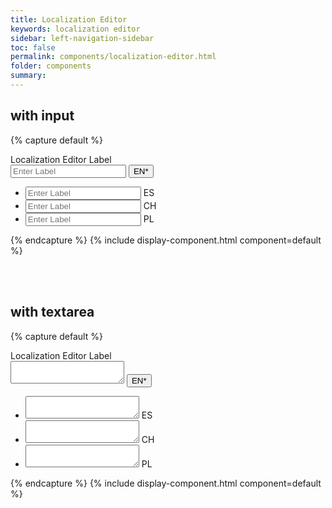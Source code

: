```yaml
---
title: Localization Editor
keywords: localization editor
sidebar: left-navigation-sidebar
toc: false
permalink: components/localization-editor.html
folder: components
summary:
---
```



## with input

{% capture default %}
<div class="fd-localization-editor">
   <div class="fd-popover">
      <div class="fd-popover__control">
         <label class="fd-form__label" for="vTshu851">
         Localization Editor Label
         </label>
         <div class="fd-input-group fd-input-group--after">
            <input type="text" class="" id="" aria-controls="test" aria-expanded="false"
            aria-haspopup="true" placeholder="Enter Label">
            <span class="fd-input-group__addon fd-input-group__addon--after fd-input-group__addon--button">
            <button class="fd-button--light fd-localization-editor__button"
            aria-controls="test" aria-expanded="false" aria-haspopup="true">EN*</button>
            </span>
         </div>
      </div>
      <div class="fd-popover__body fd-popover__body--no-arrow"  aria-hidden="true" id="test">
         <nav class="fd-menu">
            <ul class="fd-menu__list fd-localization-editor__list">
               <li>
                  <div class="fd-input-group fd-input-group--after">
                     <input type="text" class="" id="" placeholder="Enter Label">
                     <span class="fd-input-group__addon fd-input-group__addon--after">
                     ES
                     </span>
                  </div>
               </li>
               <li>
                  <div class="fd-input-group fd-input-group--after">
                     <input type="text" class="" id="" placeholder="Enter Label">
                     <span class="fd-input-group__addon fd-input-group__addon--after">
                     CH
                     </span>
                  </div>
               </li>
               <li>
                  <div class="fd-input-group fd-input-group--after">
                     <input type="text" class="" id="" placeholder="Enter Label">
                     <span class="fd-input-group__addon fd-input-group__addon--after">
                     PL
                     </span>
                  </div>
               </li>
            </ul>
         </nav>
      </div>
   </div>
</div>
{% endcapture %}
{% include display-component.html component=default %}

<br><br>

## with textarea

{% capture default %}
<div class="fd-localization-editor">
   <div class="fd-popover">
      <div class="fd-popover__control">
         <label class="fd-form__label" for="vTshu851">
         Localization Editor Label
         </label>
         <div class="fd-input-group fd-input-group--after">
            <textarea class="" id="" aria-controls="NJvVh542" aria-expanded="false"
            aria-haspopup="true"></textarea>
            <span class="fd-input-group__addon fd-input-group__addon--after fd-input-group__addon--textarea fd-input-group__addon--button">
            <button class="fd-button--light fd-localization-editor__button"
            aria-controls="NJvVh542" aria-expanded="false" aria-haspopup="true">EN*</button>
            </span>
         </div>
      </div>
      <div class="fd-popover__body fd-popover__body--no-arrow"  aria-hidden="true" id="NJvVh542">
         <nav class="fd-menu">
            <ul class="fd-menu__list fd-localization-editor__list">
               <li>
                  <div class="fd-input-group fd-input-group--after">
                     <textarea class="" id=""></textarea>
                     <span class="fd-input-group__addon fd-input-group__addon--after fd-input-group__addon--textarea">
                     ES
                     </span>
                  </div>
               </li>
               <li>
                  <div class="fd-input-group fd-input-group--after">
                     <textarea class="" id=""></textarea>
                     <span class="fd-input-group__addon fd-input-group__addon--after fd-input-group__addon--textarea">
                     CH
                     </span>
                  </div>
               </li>
               <li>
                  <div class="fd-input-group fd-input-group--after">
                     <textarea class="" id=""></textarea>
                     <span class="fd-input-group__addon fd-input-group__addon--after fd-input-group__addon--textarea">
                     PL
                     </span>
                  </div>
               </li>
            </ul>
         </nav>
      </div>
   </div>
</div>
{% endcapture %}
{% include display-component.html component=default %}

